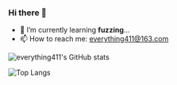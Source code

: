 ### Hi there 👋

<!--
**everything411/everything411** is a ✨ _special_ ✨ repository because its `README.md` (this file) appears on your GitHub profile.

Here are some ideas to get you started:

- 🔭 I’m currently working on ...
- 🌱 I’m currently learning ...
- 👯 I’m looking to collaborate on ...
- 🤔 I’m looking for help with ...
- 💬 Ask me about ...
- 😄 Pronouns: ...
- ⚡ Fun fact: ...
-->

- 🌱 I’m currently learning **fuzzing**...
- 📫 How to reach me: everything411@163.com

![everything411's GitHub stats](https://github-readme-stats.vercel.app/api?username=everything411)

![Top Langs](https://github-readme-stats.vercel.app/api/top-langs/?username=everything411&hide=css&layout=compact)
